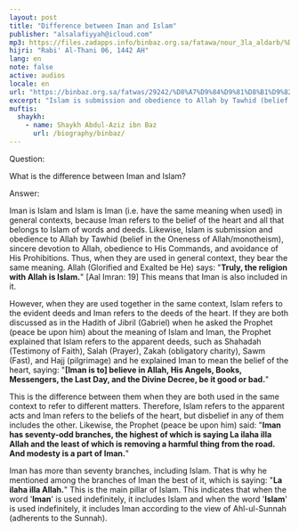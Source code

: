 ```yaml
---
layout: post
title: "Difference between Iman and Islam"
publisher: "alsalafiyyah@icloud.com"
mp3: https://files.zadapps.info/binbaz.org.sa/fatawa/nour_3la_aldarb/%D8%A7%D9%84%D9%81%D8%B1%D9%82%20%D8%A8%D9%8A%D9%86%20%D8%A7%D9%84%D8%A5%D9%8A%D9%85%D8%A7%D9%86%20%D9%88%D8%A7%D9%84%D8%A5%D8%B3%D9%84%D8%A7%D9%85.mp3
hijri: "Rabi' Al-Thani 06, 1442 AH"
lang: en
note: false
active: audios
locale: en
url: "https://binbaz.org.sa/fatwas/29242/%D8%A7%D9%84%D9%81%D8%B1%D9%82-%D8%A8%D9%8A%D9%86-%D8%A7%D9%84%D8%A7%D9%8A%D9%85%D8%A7%D9%86-%D9%88%D8%A7%D9%84%D8%A7%D8%B3%D9%84%D8%A7%D9%85"
excerpt: "Islam is submission and obedience to Allah by Tawhid (belief in the Oneness of Allah/monotheism), sincere devotion to Allah, obedience to His Commands, and avoidance of His Prohibitions. Thus, when they are used in general context, they bear the same meaning."
muftis:
  shaykh: 
    - name: Shaykh Abdul-Aziz ibn Baz
      url: /biography/binbaz/
---
```


Question:

What is the difference between Iman and Islam? 

Answer:

Iman is Islam and Islam is Iman (i.e. have the same meaning when used) in general contexts, because Iman refers to the belief of the heart and all that belongs to Islam of words and deeds. Likewise, Islam is submission and obedience to Allah by Tawhid (belief in the Oneness of Allah/monotheism), sincere devotion to Allah, obedience to His Commands, and avoidance of His Prohibitions. Thus, when they are used in general context, they bear the same meaning. Allah (Glorified and Exalted be He) says: "**Truly, the religion with Allah is Islam.**" [Aal Imran: 19] This means that Iman is also included in it.

However, when they are used together in the same context, Islam refers to the evident deeds and Iman refers to the deeds of the heart. If they are both discussed as in the Hadith of Jibril (Gabriel) when he asked the Prophet (peace be upon him) about the meaning of Islam and Iman, the Prophet explained that Islam refers to the apparent deeds, such as Shahadah (Testimony of Faith), Salah (Prayer), Zakah (obligatory charity), Sawm (Fast), and Hajj (pilgrimage) and he explained Iman to mean the belief of the heart, saying: "**[Iman is to] believe in Allah, His Angels, Books, Messengers, the Last Day, and the Divine Decree, be it good or bad.**" 

This is the difference between them when they are both used in the same context to refer to different matters. Therefore, Islam refers to the apparent acts and Iman refers to the beliefs of the heart, but disbelief in any of them includes the other. Likewise, the Prophet (peace be upon him) said: "**Iman has seventy-odd branches, the highest of which is saying La ilaha illa Allah and the least of which is removing a harmful thing from the road. And modesty is a part of Iman.**" 

Iman has more than seventy branches, including Islam. That is why he mentioned among the branches of Iman the best of it, which is saying: "**La ilaha illa Allah.**" This is the main pillar of Islam. This indicates that when the word '**Iman**' is used indefinitely, it includes Islam and when the word '**Islam**' is used indefinitely, it includes Iman according to the view of Ahl-ul-Sunnah (adherents to the Sunnah).
